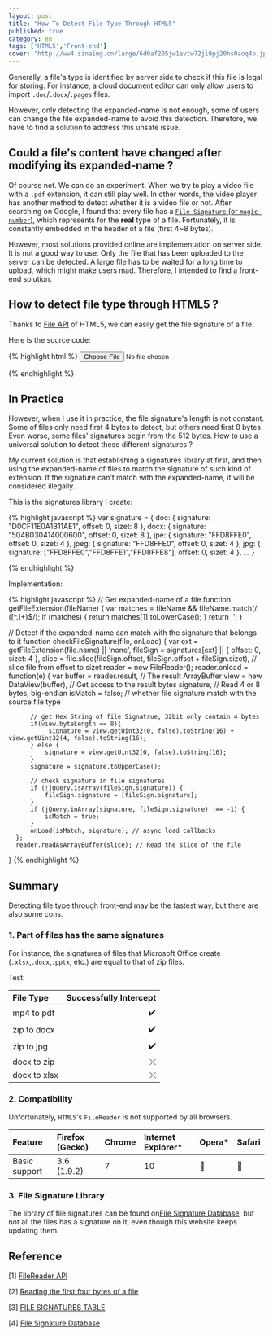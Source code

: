 ```yaml
---
layout: post
title: "How To Detect File Type Through HTML5"
published: true
category: en
tags: ['HTML5','Front-end']
cover: "http://ww4.sinaimg.cn/large/6d0af205jw1evtw72ji9pj20hs0aoq4b.jpg"
---
```


Generally, a file's type is identified by server side to check if this file is legal for storing. For instance, a cloud document editor can only allow users to import `.doc`/`.docx`/`.pages` files.

However, only detecting the expanded-name is not enough, some of users can change the file expanded-name to avoid this detection. Therefore, we have to find a solution to address this unsafe issue.

## Could a file's content have changed after modifying its expanded-name ?

Of course not. We can do an experiment. When we try to play a video file with a `.pdf` extension, it can still play well. In other words, the video player has another method to detect whether it is a video file or not. After searching on Google, I found that every file has a [`File Signature` (or `magic number`)](http://www.garykessler.net/library/file_sigs.html), which represents for the **real** type of a file. Fortunately, it is constantly embedded in the header of a file (first 4~8 bytes).

However, most solutions provided online are implementation on server side. It is not a good way to use. Only the file that has been uploaded to the server can be detected. A large file has to be waited for a long time to upload, which might make users mad. Therefore, I intended to find a front-end solution.

## How to detect file type through HTML5 ?

Thanks to [File API]() of HTML5, we can easily get the file signature of a file.

Here is the source code:

{% highlight html %}
<input type="file" onchange="checkFileType(this.files[0])"></input>

<script>
  function checkFileType(file){
    var slice = file.slice(0,4);      // Get the first 4 bytes of a file
    var reader = new FileReader();    // Create instance of file reader. It is asynchronous!
    reader.readAsArrayBuffer(slice);  // Read the chunk file and return to blob
    reader.onload = function(e) {
        var buffer = reader.result;          // The result ArrayBuffer
        var view = new DataView(buffer);      // Get access to the result bytes
        var signature = view.getUint32(0, false).toString(16);  // Read 4 bytes, big-endian，return hex string
        switch(signature) {                      // Every file has a unique signature, we can collect them and create a data lib.
          case "89504e47": file.verified_type = "image/png"; break;
          case "47494638": file.verified_type = "image/gif"; break;
          case "25504446": file.verified_type = "application/pdf"; break;
          case "504b0304": file.verified_type = "application/zip"; break;
        }
        console.log(file.name, file.verified_type);
  }
</script>
{% endhighlight %}

## In Practice

However, when I use it in practice, the file signature's length is not constant. Some of files only need first 4 bytes to detect, but others need first 8 bytes. Even worse, some files' signatures begin from the 512 bytes. How to use a universal solution to detect these different signatures ?

My current solution is that establishing a signatures library at first, and then using the expanded-name of files to match the signature of such kind of extension. If the signature can't match with the expanded-name, it will be considered illegally.

This is the signatures library I create:

{% highlight javascript %}
var signature = {
    doc: {
        signature: "D0CF11E0A1B11AE1",
        offset: 0,
        sizet: 8
    },
    docx: {
        signature: "504B030414000600",
        offset: 0,
        sizet: 8
    },
    jpe: {
        signature: "FFD8FFE0",
        offset: 0,
        sizet: 4
    },
    jpeg: {
        signature: "FFD8FFE0",
        offset: 0,
        sizet: 4
    },
    jpg: {
        signature: ["FFD8FFE0","FFD8FFE1","FFD8FFE8"],
        offset: 0,
        sizet: 4
    },
    ...
}
    

{% endhighlight %}

Implementation:

{% highlight javascript %}
  // Get expanded-name of a file
  function getFileExtension(fileName) {
      var matches = fileName && fileName.match(/\.([^.]+)$/);
      if (matches) {
        return matches[1].toLowerCase();
      }
      return '';
  }

  // Detect if the expanded-name can match with the signature that belongs to it
  function checkFileSignature(file, onLoad) {
      var ext = getFileExtension(file.name) || 'none',
          fileSign = signatures[ext] || {
              offset: 0,
              sizet: 4
          },
          slice = file.slice(fileSign.offset, fileSign.offset + fileSign.sizet), // slice file from offset to sizet
          reader = new FileReader();
      reader.onload = function(e) {
          var buffer = reader.result, // The result ArrayBuffer
              view = new DataView(buffer), // Get access to the result bytes
              signature, // Read 4 or 8 bytes, big-endian
              isMatch = false; // whether file signature match with the source file type
          
          // get Hex String of file Signatrue, 32bit only contain 4 bytes
          if(view.byteLength == 8){
               signature = view.getUint32(0, false).toString(16) + view.getUint32(4, false).toString(16);
          } else {
              signature = view.getUint32(0, false).toString(16);
          }
          signature = signature.toUpperCase();

          // check signature in file signatures
          if (!jQuery.isArray(fileSign.signature)) {
              fileSign.signature = [fileSign.signature];
          }
          if (jQuery.inArray(signature, fileSign.signature) !== -1) {
              isMatch = true;
          }
          onLoad(isMatch, signature); // async load callbacks
      };
      reader.readAsArrayBuffer(slice); // Read the slice of the file
  }
{% endhighlight %}

## Summary

Detecting file type through front-end may be the fastest way, but there are also some cons.

### 1. Part of files has the same signatures

For instance, the signatures of files that Microsoft Office create (`.xlsx`,`.docx`,`.pptx`, etc.) are equal to that of zip files.

Test:

| File Type     |  Successfully Intercept |
| :-------- | --------:|
| mp4 to pdf   | ✔️ |
| zip to docx  | ✔️ |
| zip to jpg   | ✔️ |
| docx to zip  | ⤬ |
| docx to xlsx | ⤬ |

### 2. Compatibility

Unfortunately, `HTML5`'s `FileReader` is not supported by all browsers.

| Feature   | Firefox (Gecko) | Chrome | Internet Explorer* | Opera* | Safari |
| :-------- | :-------------- | :----- | :----------------- | :----- | :----- |
| Basic support | 3.6 (1.9.2) | 7      | 10                 |  🚫    |  🚫   |


### 3. File Signature Library

The library of file signatures can be found on[File Signature Database](www.filesignatures.net), but not all the files has a signature on it, even though this website keeps updating them.

## Reference

[1] [FileReader API](https://developer.mozilla.org/zh-CN/docs/Web/API/FileReader)

[2] [Reading the first four bytes of a file](https://www.inkling.com/read/javascript-definitive-guide-david-flanagan-6th/chapter-22/reading-the-first-four-bytes-of)

[3] [FILE SIGNATURES TABLE](http://www.garykessler.net/library/file_sigs.html)

[4] [File Signature Database](http://www.filesignatures.net)
